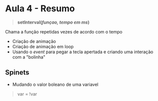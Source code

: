 # Aula 4 - Resumo
> **setInterval(*funçao, tempo em ms*)**

Chama a função repetidas vezes de acordo com o tempo

- Criação de animação
- Criação de animação em loop
- Usando o *event* para pegar a tecla apertada e criando uma interação com a "bolinha"

## Spinets
- Mudando o valor boleano de uma variavel
> var = !var